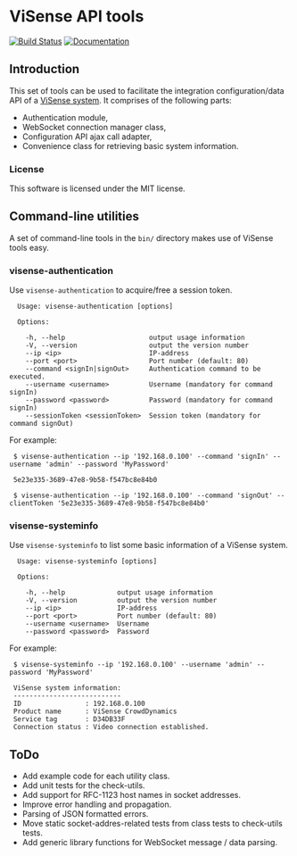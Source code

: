 # ViSense API tools

[![Build Status](https://travis-ci.org/vinotion/visense-tools.svg?branch=master "Travis CI Build Status")](https://travis-ci.org/vinotion/visense-tools)
[![Documentation](https://inch-ci.org/github/vinotion/visense-tools.svg?branch=master "Inch CI Documentation")](https://inch-ci.org/github/vinotion/visense-tools)

## Introduction

This set of tools can be used to facilitate the integration configuration/data API of a
 [ViSense system](http://www.visense.eu). It comprises of the following parts:

* Authentication module,
* WebSocket connection manager class,
* Configuration API ajax call adapter,
* Convenience class for retrieving basic system information.

### License

This software is licensed under the MIT license.

## Command-line utilities

A set of command-line tools in the `bin/` directory makes use of ViSense tools easy.

### visense-authentication

Use `visense-authentication` to acquire/free a session token.

```
  Usage: visense-authentication [options]

  Options:

    -h, --help                     output usage information
    -V, --version                  output the version number
    --ip <ip>                      IP-address
    --port <port>                  Port number (default: 80)
    --command <signIn|signOut>     Authentication command to be executed.
    --username <username>          Username (mandatory for command signIn)
    --password <password>          Password (mandatory for command signIn)
    --sessionToken <sessionToken>  Session token (mandatory for command signOut)
```

For example:

```
 $ visense-authentication --ip '192.168.0.100' --command 'signIn' --username 'admin' --password 'MyPassword'

 5e23e335-3689-47e8-9b58-f547bc8e84b0
```

```
 $ visense-authentication --ip '192.168.0.100' --command 'signOut' --clientToken '5e23e335-3689-47e8-9b58-f547bc8e84b0'
```

### visense-systeminfo

Use `visense-systeminfo` to list some basic information of a ViSense system.

```
  Usage: visense-systeminfo [options]

  Options:

    -h, --help             output usage information
    -V, --version          output the version number
    --ip <ip>              IP-address
    --port <port>          Port number (default: 80)
    --username <username>  Username
    --password <password>  Password
```

For example:

```
 $ visense-systeminfo --ip '192.168.0.100' --username 'admin' --password 'MyPassword'

 ViSense system information:
 ---------------------------
 ID                : 192.168.0.100
 Product name      : ViSense CrowdDynamics
 Service tag       : D34DB33F
 Connection status : Video connection established.
```

## ToDo

* Add example code for each utility class.
* Add unit tests for the check-utils.
* Add support for RFC-1123 host names in socket addresses.
* Improve error handling and propagation.
* Parsing of JSON formatted errors.
* Move static socket-addres-related tests from class tests to check-utils tests.
* Add generic library functions for WebSocket message / data parsing.
